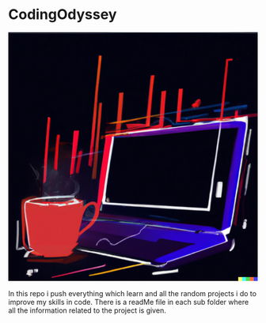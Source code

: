 # CodingOdyssey

![Odyssey](assets/codingImage.png)

In this repo i push everything which learn and all the random projects i do to improve my skills in code.
There is a readMe file in each sub folder where all the information related to the project is given.



